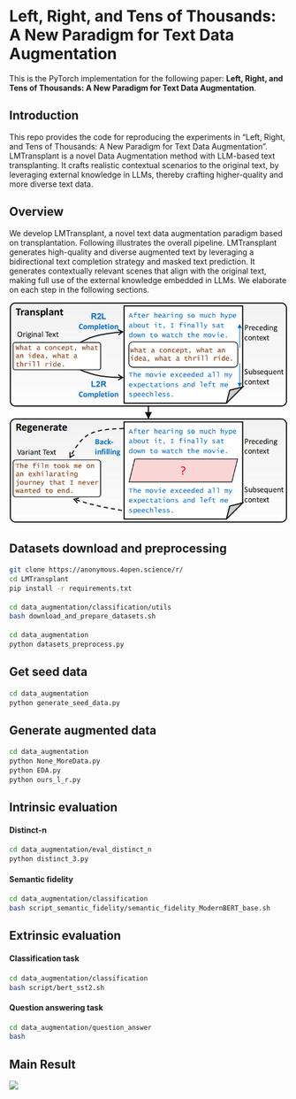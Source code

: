 # Left, Right, and Tens of Thousands: A New Paradigm for Text Data Augmentation
This is the PyTorch implementation for the following paper: **Left, Right, and Tens of Thousands: A New Paradigm for Text Data Augmentation**.


## Introduction
This repo provides the code for reproducing the experiments in “Left, Right, and Tens of Thousands: A New Paradigm for Text Data Augmentation”. 
LMTransplant is a novel Data Augmentation method with LLM-based text transplanting. 
It crafts realistic contextual scenarios to the original text, by leveraging external knowledge in LLMs, thereby crafting higher-quality and more diverse text data.


## Overview
We develop LMTransplant, a novel text data augmentation paradigm based on transplantation. Following illustrates the overall pipeline.
LMTransplant generates high-quality and diverse augmented text by leveraging a bidirectional text completion strategy and masked text prediction. 
It generates contextually relevant scenes that align with the original text, making full use of the external knowledge embedded in LLMs. 
We elaborate on each step in the following sections.

<img src="overview.png" width="750"><br/>


## Datasets download and preprocessing

```bash
git clone https://anonymous.4open.science/r/
cd LMTransplant
pip install -r requirements.txt

cd data_augmentation/classification/utils
bash download_and_prepare_datasets.sh

cd data_augmentation
python datasets_preprocess.py
```


## Get seed data

```bash
cd data_augmentation
python generate_seed_data.py
```


## Generate augmented data

```bash
cd data_augmentation
python None_MoreData.py
python EDA.py
python ours_l_r.py
```


## Intrinsic evaluation

#### Distinct-n
```bash
cd data_augmentation/eval_distinct_n
python distinct_3.py
```

#### Semantic fidelity
```bash
cd data_augmentation/classification
bash script_semantic_fidelity/semantic_fidelity_ModernBERT_base.sh
```


## Extrinsic evaluation

#### Classification task
```bash
cd data_augmentation/classification
bash script/bert_sst2.sh
```

#### Question answering task
```bash
cd data_augmentation/question_answer
bash 
```



## Main Result
<img src="result.png" width="750"><br/>



